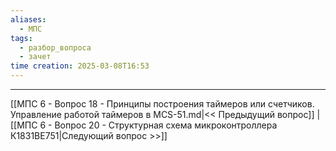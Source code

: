```yaml
---
aliases:
  - МПС
tags:
  - разбор_вопроса
  - зачет
time creation: 2025-03-08T16:53
---
```


---
[[МПС 6 - Вопрос 18 - Принципы построения таймеров или счетчиков. Управление работой таймеров в MCS-51.md|<< Предыдущий вопрос]] | [[МПС 6 - Вопрос 20 - Структурная схема микроконтроллера К1831ВЕ751|Следующий вопрос >>]]